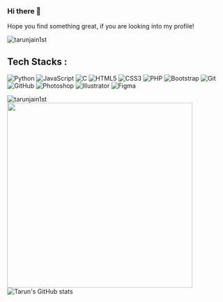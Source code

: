 ### Hi there 👋

Hope you find something great, if you are looking into my profile!
<p align="left"> <img src="https://komarev.com/ghpvc/?username=tarunjain1st&label=Views&color=brightgreen&style=plastic" alt="tarunjain1st" /> </p>


## Tech Stacks : 

![Python](https://img.shields.io/badge/-Python-black?style=for-the-badge&logo=Python)
![JavaScript](https://img.shields.io/badge/-JavaScript-black?style=for-the-badge&logo=javascript)
![C](https://img.shields.io/badge/c%20-%2300599C.svg?&style=for-the-badge&logo=c)
![HTML5](https://img.shields.io/badge/-HTML5-E34F26?style=for-the-badge&logo=html5&logoColor=white)
![CSS3](https://img.shields.io/badge/-CSS3-1572B6?style=for-the-badge&logo=css3)
![PHP](https://img.shields.io/badge/php-%23777BB4.svg?&style=for-the-badge&logo=php&logoColor=white)
![Bootstrap](https://img.shields.io/badge/-Bootstrap-563D7C?style=for-the-badge&logo=bootstrap)
![Git](https://img.shields.io/badge/-Git-black?style=for-the-badge&logo=git)
![GitHub](https://img.shields.io/badge/-GitHub-181717?style=for-the-badge&logo=github)
![Photoshop](https://img.shields.io/badge/-Photoshop-05122A?style=for-the-badge&logo=adobe-photoshop)
![Illustrator](https://img.shields.io/badge/-Illustrator-05122A?style=for-the-badge&logo=adobe-illustrator)
![Figma](https://img.shields.io/badge/-Figma-05122A?style=for-the-badge&logo=Figma)

<img align="left" src="https://github-readme-stats.vercel.app/api/top-langs/?username=tarunjain1st&layout=compact&hide=html" alt="tarunjain1st" /></p>
<img src="https://github-readme-streak-stats.herokuapp.com/?user=tarunjain1st&&show_icons=true&title_color=00ffff&icon_color=bb2acf&text_color=daf7dc&bg_color=151515" width="425"><br>
![Tarun's GitHub stats](https://github-readme-stats.vercel.app/api?username=tarunjain1st&hide=stars&theme=gotham)
